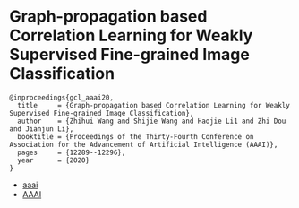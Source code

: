 # Graph-propagation based Correlation Learning for Weakly Supervised Fine-grained Image Classification

```
@inproceedings{gcl_aaai20,
  title     = {Graph-propagation based Correlation Learning for Weakly Supervised Fine-grained Image Classification},
  author    = {Zhihui Wang and Shijie Wang and Haojie Li1 and Zhi Dou and Jianjun Li},
  booktitle = {Proceedings of the Thirty-Fourth Conference on Association for the Advancement of Artificial Intelligence (AAAI)},
  pages	    = {12289--12296},
  year      = {2020}
}
```

- [aaai](https://aaai.org/Papers/AAAI/2020GB/AAAI-WangZ.4646.pdf)
- [AAAI](https://aaai.org/ojs/index.php/AAAI/article/view/6912)